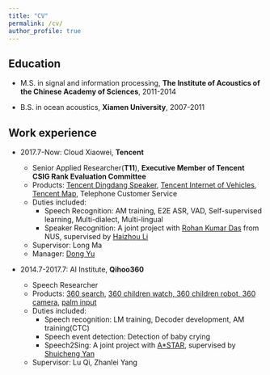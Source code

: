 ```yaml
---
title: "CV"
permalink: /cv/
author_profile: true
---
```


## Education
* M.S. in signal and information processing, **The Institute of Acoustics of the Chinese Academy of Sciences**, 2011-2014
<!--  * Advisors: [Feng Pan](https://people.ucas.ac.cn/~0000295) and [Changhong Wang](https://people.ucas.ac.cn/~wangch)-->
* B.S. in ocean acoustics, **Xiamen University**, 2007-2011
<!--  * Advisors: [Yu Zhang](http://coe.xmu.edu.cn/coefaculty/teachershow.aspx?id=265)-->


## Work experience
* 2017.7-Now: Cloud Xiaowei, **Tencent**
  * Senior Applied Researcher(**T11**), **Executive Member of Tencent CSIG Rank Evaluation Committee**
  * Products: [Tencent Dingdang Speaker](https://dingdang.qq.com/dingdang_speaker.html), [Tencent Internet of Vehicles](https://cloud.tencent.com/solution/auto), [Tencent Map](https://map.qq.com/), Telephone Customer Service
  * Duties included:
    * Speech Recognition: AM training, E2E ASR, VAD, Self-supervised learning, Multi-dialect, Multi-lingual
    * Speaker Recognition: A joint project with [Rohan Kumar Das](https://sites.google.com/view/rohankumardas) from NUS, supervised by [Haizhou Li](https://scholar.google.com.sg/citations?user=z8_x7C8AAAAJ&hl=en)
  * Supervisor: Long Ma
  * Manager: [Dong Yu](https://sites.google.com/view/dongyu888/)

* 2014.7-2017.7: AI Institute, **Qihoo360**
  * Speech Researcher
  * Products: [360 search](https://www.so.com/), [360 children watch, 360 children robot, 360 camera](https://mall.360.cn/ac/360PPR?utm_source=guanwanggd02), [palm input](http://www.xinshuru.com/win_record.html)
  * Duties included:
    * Speech recognition: LM training, Decoder development, AM training(CTC)
    * Speech event detection: Detection of baby crying
    * Speech2Sing: A joint project with [A*STAR](https://www.a-star.edu.sg/), supervised by [Shuicheng Yan](https://scholar.google.com.hk/citations?user=DNuiPHwAAAAJ&hl=zh-CN)
  * Supervisor: Lu Qi, Zhanlei Yang

